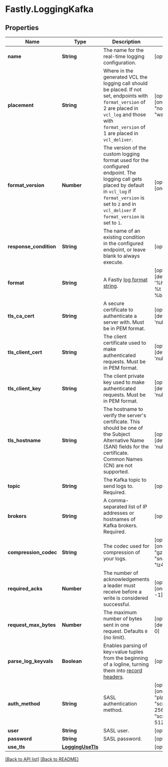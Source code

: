 # Fastly.LoggingKafka

## Properties

Name | Type | Description | Notes
------------ | ------------- | ------------- | -------------
**name** | **String** | The name for the real-time logging configuration. | [optional] 
**placement** | **String** | Where in the generated VCL the logging call should be placed. If not set, endpoints with `format_version` of 2 are placed in `vcl_log` and those with `format_version` of 1 are placed in `vcl_deliver`.  | [optional]  [one of: "none", "waf_debug"]
**format_version** | **Number** | The version of the custom logging format used for the configured endpoint. The logging call gets placed by default in `vcl_log` if `format_version` is set to `2` and in `vcl_deliver` if `format_version` is set to `1`.   | [optional]  [one of: 1, 2]
**response_condition** | **String** | The name of an existing condition in the configured endpoint, or leave blank to always execute. | [optional] 
**format** | **String** | A Fastly [log format string](https://docs.fastly.com/en/guides/custom-log-formats). | [optional]  [defaults to '%h %l %u %t "%r" %&gt;s %b']
**tls_ca_cert** | **String** | A secure certificate to authenticate a server with. Must be in PEM format. | [optional]  [defaults to 'null']
**tls_client_cert** | **String** | The client certificate used to make authenticated requests. Must be in PEM format. | [optional]  [defaults to 'null']
**tls_client_key** | **String** | The client private key used to make authenticated requests. Must be in PEM format. | [optional]  [defaults to 'null']
**tls_hostname** | **String** | The hostname to verify the server&#39;s certificate. This should be one of the Subject Alternative Name (SAN) fields for the certificate. Common Names (CN) are not supported. | [optional]  [defaults to 'null']
**topic** | **String** | The Kafka topic to send logs to. Required. | [optional] 
**brokers** | **String** | A comma-separated list of IP addresses or hostnames of Kafka brokers. Required. | [optional] 
**compression_codec** | **String** | The codec used for compression of your logs. | [optional]  [one of: "gzip", "snappy", "lz4", "null"]
**required_acks** | **Number** | The number of acknowledgements a leader must receive before a write is considered successful. | [optional]  [one of: 1, 0, -1]
**request_max_bytes** | **Number** | The maximum number of bytes sent in one request. Defaults `0` (no limit). | [optional]  [defaults to 0]
**parse_log_keyvals** | **Boolean** | Enables parsing of key&#x3D;value tuples from the beginning of a logline, turning them into [record headers](https://cwiki.apache.org/confluence/display/KAFKA/KIP-82+-+Add+Record+Headers). | [optional] 
**auth_method** | **String** | SASL authentication method. | [optional]  [one of: "plain", "scram-sha-256", "scram-sha-512"]
**user** | **String** | SASL user. | [optional] 
**password** | **String** | SASL password. | [optional] 
**use_tls** | [**LoggingUseTls**](LoggingUseTls.md) |  | [optional] 


[[Back to API list]](../../README.md#endpoints) [[Back to README]](../../README.md)
